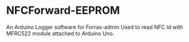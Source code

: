 # NFCForward-EEPROM

An Arduino Logger software for Forras-admin
Used to read NFC Id with MFRC522 module attached to Arduino Uno.
